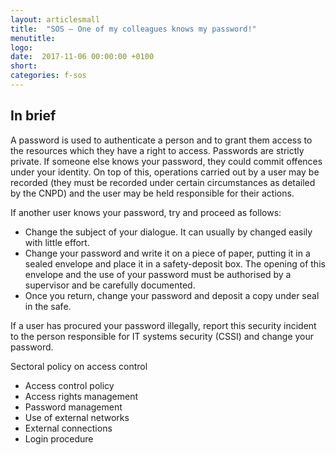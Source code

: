 ```yaml
---
layout: articlesmall
title:  "SOS – One of my colleagues knows my password!"
menutitle:
logo:
date:  2017-11-06 00:00:00 +0100
short:
categories: f-sos
---
```


## In brief
A password is used to authenticate a person and to grant them access to the resources which they have a right to access. Passwords are strictly private. If someone else knows your password, they could commit offences under your identity. On top of this, operations carried out by a user may be recorded (they must be recorded under certain circumstances as detailed by the CNPD) and the user may be held responsible for their actions.

If another user knows your password, try and proceed as follows:

* Change the subject of your dialogue. It can usually by changed easily with little effort.
* Change your password and write it on a piece of paper, putting it in a sealed envelope and place it in a safety-deposit box. The opening of this envelope and the use of your password must be authorised by a supervisor and be carefully documented.
* Once you return, change your password and deposit a copy under seal in the safe.

If a user has procured your password illegally, report this security incident to the person responsible for IT systems security (CSSI) and change your password.

Sectoral policy on access control

* Access control policy
* Access rights management
* Password management
* Use of external networks
* External connections
* Login procedure
